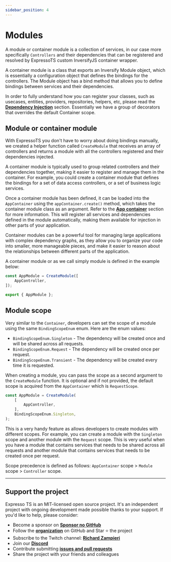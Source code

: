 ```yaml
---
sidebar_position: 4
---
```


# Modules

A module or container module is a collection of services, in our case more specifically `Controllers` and their dependencies that can be registered and resolved by ExpressoTS custom InversifyJS container wrapper.

A container module is a class that exports an Inversify Module object, which is essentially a configuration object that defines the bindings for the controllers. The Module object has a bind method that allows you to define bindings between services and their dependencies.

In order to fully understand how you can register your classes, such as usecases, entities, providers, repositories, helpers, etc, please read the **[Dependency Injection](di.md)** section. Essentially we have a group of decorators that overrides the default Container scope.

## Module or container module

With ExpressoTS you don't have to worry about doing bindings manually, we created a helper function called `CreateModule` that receives an array of controllers and returns a module with all the controllers registered and their dependencies injected.

A container module is typically used to group related controllers and their dependencies together, making it easier to register and manage them in the container. For example, you could create a container module that defines the bindings for a set of data access controllers, or a set of business logic services.

Once a container module has been defined, it can be loaded into the `AppContainer` using the `appContainer.create()` method, which takes the container module class as an argument. Refer to the **[App container](app-container.md)** section for more information. This will register all services and dependencies defined in the module automatically, making them available for injection in other parts of your application.

Container modules can be a powerful tool for managing large applications with complex dependency graphs, as they allow you to organize your code into smaller, more manageable pieces, and make it easier to reason about the relationships between different parts of the application.

A container module or as we call simply module is defined in the example below:

```typescript
const AppModule = CreateModule([
    AppController,
]);

export { AppModule };
```

## Module scope

Very similar to the `Container`, developers can set the scope of a module using the same `BindingScopeEnum` enum. Here are the enum values:

- `BindingScopeEnum.Singleton` - The dependency will be created once and will be shared across all requests.
- `BindingScopeEnum.Request` - The dependency will be created once per request.
- `BindingScopeEnum.Transient` - The dependency will be created every time it is requested.

When creating a module, you can pass the scope as a second argument to the `CreateModule` function. It is optional and if not provided, the default scope is acquired from the `AppContainer` which is `RequestScope`.

```typescript
const AppModule = CreateModule(
    [
        AppController,
    ],
    BindingScopeEnum.Singleton,
);
```

This is a very handy feature as allows developers to create modules with different scopes. For example, you can create a module with the `Singleton` scope and another module with the `Request` scope. This is very useful when you have a module that contains services that needs to be shared across all requests and another module that contains services that needs to be created once per request.

Scope precedence is defined as follows: `AppContainer` scope > `Module` scope > `Controller` scope.

---

## Support the project

Expresso TS is an MIT-licensed open source project. It's an independent project with ongoing development made possible thanks to your support. If you'd like to help, please consider:

- Become a sponsor on **[Sponsor no GitHub](https://github.com/sponsors/expressots)**
- Follow the **[organization](https://github.com/expressots)** on GitHub and Star ⭐ the project
- Subscribe to the Twitch channel: **[Richard Zampieri](https://www.twitch.tv/richardzampieri)**
- Join our **[Discord](https://discord.com/invite/PyPJfGK)**
- Contribute submitting **[issues and pull requests](https://github.com/expressots/expressots/issues/new/choose)**
- Share the project with your friends and colleagues
